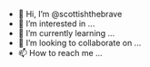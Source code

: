 - 👋 Hi, I’m @scottishthebrave
- 👀 I’m interested in ...
- 🌱 I’m currently learning ...
- 💞️ I’m looking to collaborate on ...
- 📫 How to reach me ...

<!---
scottishthebrave/scottishthebrave is a ✨ special ✨ repository because its `README.md` (this file) appears on your GitHub profile.
You can click the Preview link to take a look at your changes.
--->

